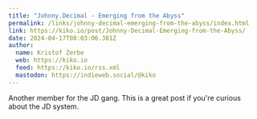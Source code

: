 ```yaml
---
title: "Johnny.Decimal - Emerging from the Abyss"
permalink: /links/johnny-decimal-emerging-from-the-abyss/index.html
link: https://kiko.io/post/Johnny-Decimal-Emerging-from-the-Abyss/
date: 2024-04-17T08:03:06.381Z
author: 
  name: Kristof Zerbe
  web: https://kiko.io
  feed: https://kiko.io/rss.xml
  mastodon: https://indieweb.social/@kiko
---
```


Another member for the JD gang. This is a great post if you're curious about the JD system.
